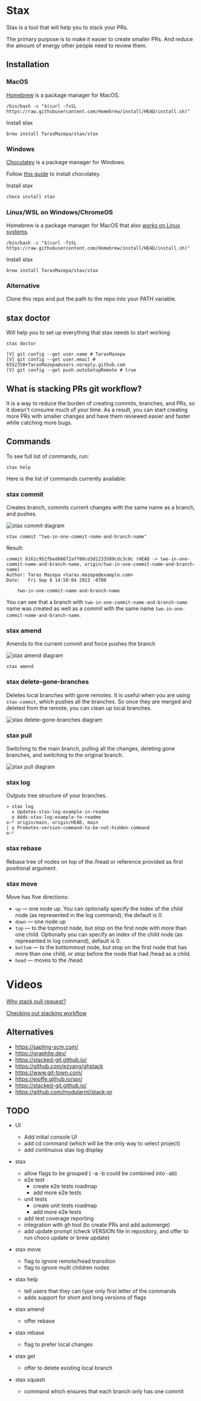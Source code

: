 # Stax

Stax is a tool that will help you to stack your PRs.

The primary purpose is to make it easier to create smaller PRs. And reduce the amount of energy other people need to
review them.

## Installation

### MacOS

[Homebrew](https://brew.sh/) is a package manager for MacOS.

```shell
/bin/bash -c "$(curl -fsSL https://raw.githubusercontent.com/Homebrew/install/HEAD/install.sh)"
```

Install stax

```shell
brew install TarasMazepa/stax/stax
```

### Windows

[Chocolatey](https://chocolatey.org/) is a package manager for Windows.

Follow [this guide](https://docs.chocolatey.org/en-us/choco/setup/) to install chocolatey.

Install stax

```powershell
choco install stax
```

### Linux/WSL on Windows/ChromeOS

Homebrew is a package manager for MacOS that also [works on Linux systems](https://docs.brew.sh/Homebrew-on-Linux).

```shell
/bin/bash -c "$(curl -fsSL https://raw.githubusercontent.com/Homebrew/install/HEAD/install.sh)"
```

Install stax

```shell
brew install TarasMazepa/stax/stax
```

### Alternative

Clone this repo and put the path to the repo into your PATH variable.

## stax doctor

Will help you to set up everything that stax needs to start working

```
stax doctor
```

```
[V] git config --get user.name # TarasMazepa
[V] git config --get user.email # 6552358+TarasMazepa@users.noreply.github.com
[V] git config --get push.autoSetupRemote # true
```

## What is stacking PRs git workflow?

It is a way to reduce the burden of creating commits, branches, and PRs, so it doesn't consume much
of your time. As a result, you can start creating more PRs with smaller changes and have
them reviewed easier and faster while catching more bugs.

## Commands

To see full list of commands, run:

```
stax help
```

Here is the list of commands currently available:

### stax commit

Creates branch, commits current changes with the same name as a branch, and pushes.

![stax commit diagram](https://github.com/TarasMazepa/stax/assets/6552358/013c5848-1697-49b2-a1b2-17f17eeea9cb)

```
stax commit "two-in-one-commit-name-and-branch-name"
```

Result:

```
commit 8161c952fbed66672aff80cd3d1233589cdc3c0c (HEAD -> two-in-one-commit-name-and-branch-name, origin/two-in-one-commit-name-and-branch-name)
Author: Taras Mazepa <taras.mazepa@example.com>
Date:   Fri Sep 8 14:58:04 2023 -0700

    two-in-one-commit-name-and-branch-name

```

You can see that a branch with `two-in-one-commit-name-and-branch-name` name was created as well as
a commit with the same name `two-in-one-commit-name-and-branch-name`.

### stax amend

Amends to the current commit and force pushes the branch

![stax amend diagram](https://github.com/TarasMazepa/stax/assets/6552358/c3025256-2e4f-4c8f-95c1-095ab9b8b514)

```
stax amend
```

### stax delete-gone-branches

Deletes local branches with gone remotes. It is useful when you are using `stax-commit`, which pushes all
the branches. So once they are merged and deleted from the remote, you can clean up local branches.

![stax delete-gone-branches diagram](https://github.com/TarasMazepa/stax/assets/6552358/55be3cf5-3667-4568-a8b0-785f623ec680)

### stax pull

Switching to the main branch, pulling all the changes, deleting gone branches, and switching to the original
branch.

![stax pull diagram](https://github.com/TarasMazepa/stax/assets/6552358/581b2384-2cce-4e78-9be2-76241e0f6c8e)

### stax log

Outputs tree structure of your branches.

```
> stax log
  x Updates-stax-log-example-in-readme
  o Adds-stax-log-example-to-readme
o-┘ origin/main, origin/HEAD, main
| o Promotes-version-command-to-be-not-hidden-command
o-┘
```

### stax rebase

Rebase tree of nodes on top of the <remote>/head or reference provided as first positional argument.

### stax move

Move has five directions:

* `up` — one node up. You can optionally specify the index of the child node (as represented in the log command); the
  default is 0.
* `down` — one node up
* `top` — to the topmost node, but stop on the first node with more than one child. Optionally you can specify an index
  of the child node (as represented in log command), default is 0.
* `bottom` — to the bottommost node, but stop on the first node that has more than one child, or stop before the node
  that had <remote>/head as a child.
* `head` — moves to the <remote>/head

# Videos

[Why stack pull request?](https://youtu.be/gJu0oseqaqs)

[Checking out stacking workflow](https://www.youtube.com/watch?v=zoqbYxW3saY)

## Alternatives

* https://sapling-scm.com/
* https://graphite.dev/
* https://stacked-git.github.io/
* https://github.com/ezyang/ghstack
* https://www.git-town.com/
* https://ejoffe.github.io/spr/
* https://stacked-git.github.io/
* https://github.com/modularml/stack-pr

## TODO

* UI
    * Add initial console UI
    * add cd command (which will be the only way to select project)
    * add continuous stax log display

* stax
    * allow flags to be grouped ( -a -b could be combined into -ab)
    * e2e test
        * create e2e tests roadmap
        * add more e2e tests
    * unit tests
        * create unit tests roadmap
        * add more e2e tests
    * add test coverage reporting
    * integration with gh tool (to create PRs and add automerge)
    * add update prompt (check VERSION file in repository, and offer to run choco update or brew update)

* stax move
  * flag to ignore remote/head transition
  * flag to ignore multi children nodes

* stax help
  * tell users that they can type only first letter of the commands
  * adds support for short and long versions of flags

* stax amend
  * offer rebase

* stax rebase
  * flag to prefer local changes

* stax get
  * offer to delete existing local branch

* stax squash
  * command which ensures that each branch only has one commit
